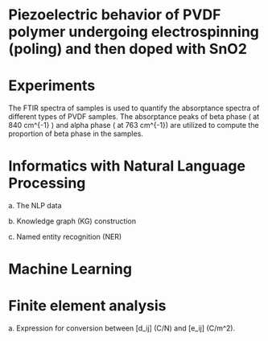# Piezoelectric behavior of PVDF polymer undergoing electrospinning (poling) and then doped with SnO2

# Experiments
The FTIR spectra of samples is used to quantify the absorptance spectra of different types of PVDF samples. The absorptance peaks of beta phase ( at 840 cm^{-1} ) and alpha phase ( at 763 cm^{-1})
are utilized to compute the  proportion of beta phase in the samples.

# Informatics with Natural Language Processing

a. The NLP data

b. Knowledge graph (KG) construction

c. Named entity recognition (NER)

# Machine Learning


# Finite element analysis
a. Expression for conversion between [d_ij] (C/N) and [e_ij] (C/m^2). 
